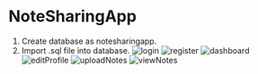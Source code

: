 # NoteSharingApp
1) Create database as notesharingapp.
2) Import .sql file into database.
![login](https://github.com/Utsav-Khanal/NoteSharingApp/assets/100432431/fda88770-9cad-45c7-a217-89bc7bad10f2)
![register](https://github.com/Utsav-Khanal/NoteSharingApp/assets/100432431/32f577a6-bf70-44a5-afb9-d82e88502869)
![dashboard](https://github.com/Utsav-Khanal/NoteSharingApp/assets/100432431/401b7976-2ecb-4c63-8150-2d3e7ecbb198)
![editProfile](https://github.com/Utsav-Khanal/NoteSharingApp/assets/100432431/55745f19-244a-4473-86b9-cce1e8ab4f4b)
![uploadNotes](https://github.com/Utsav-Khanal/NoteSharingApp/assets/100432431/319683d2-c7c5-48fb-b29c-7b298a2a2064)
![viewNotes](https://github.com/Utsav-Khanal/NoteSharingApp/assets/100432431/0ed70d7c-d7ea-4b8b-bd4b-aba887000e73)

